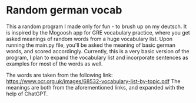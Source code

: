 # Random german vocab 

This a random program I made only for fun - to brush up on my deutsch. It is inspired by the Mogoosh app for GRE vocabulary practice, where you get asked meanings of random words from a huge vocabulary list. Upon running the main.py file, you'll be asked the meaning of basic german words, and scored accordingly. Currently, this is a very basic version of the program, I plan to expand the vocabulary list and incorporate sentences as examples for most of the words as well.

The words are taken from the following link: https://www.ocr.org.uk/images/68532-vocabulary-list-by-topic.pdf
The meanings are both from the aforementioned links, and expanded with the help of ChatGPT.
